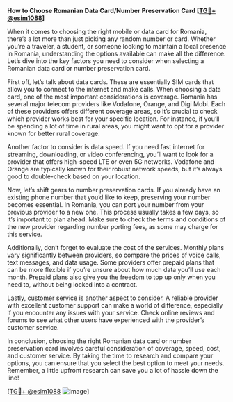**How to Choose Romanian Data Card/Number Preservation Card [[TG💪+ @esim1088](https://t.me/s/esim1088)]**

When it comes to choosing the right mobile or data card for Romania, there’s a lot more than just picking any random number or card. Whether you’re a traveler, a student, or someone looking to maintain a local presence in Romania, understanding the options available can make all the difference. Let’s dive into the key factors you need to consider when selecting a Romanian data card or number preservation card.

First off, let’s talk about data cards. These are essentially SIM cards that allow you to connect to the internet and make calls. When choosing a data card, one of the most important considerations is coverage. Romania has several major telecom providers like Vodafone, Orange, and Digi Mobi. Each of these providers offers different coverage areas, so it’s crucial to check which provider works best for your specific location. For instance, if you’ll be spending a lot of time in rural areas, you might want to opt for a provider known for better rural coverage.

Another factor to consider is data speed. If you need fast internet for streaming, downloading, or video conferencing, you’ll want to look for a provider that offers high-speed LTE or even 5G networks. Vodafone and Orange are typically known for their robust network speeds, but it’s always good to double-check based on your location.

Now, let’s shift gears to number preservation cards. If you already have an existing phone number that you’d like to keep, preserving your number becomes essential. In Romania, you can port your number from your previous provider to a new one. This process usually takes a few days, so it’s important to plan ahead. Make sure to check the terms and conditions of the new provider regarding number porting fees, as some may charge for this service.

Additionally, don’t forget to evaluate the cost of the services. Monthly plans vary significantly between providers, so compare the prices of voice calls, text messages, and data usage. Some providers offer prepaid plans that can be more flexible if you’re unsure about how much data you’ll use each month. Prepaid plans also give you the freedom to top up only when you need to, without being locked into a contract.

Lastly, customer service is another aspect to consider. A reliable provider with excellent customer support can make a world of difference, especially if you encounter any issues with your service. Check online reviews and forums to see what other users have experienced with the provider’s customer service.

In conclusion, choosing the right Romanian data card or number preservation card involves careful consideration of coverage, speed, cost, and customer service. By taking the time to research and compare your options, you can ensure that you select the best option to meet your needs. Remember, a little upfront research can save you a lot of hassle down the line!

[[TG💪+ @esim1088](https://t.me/s/esim1088) ![Image](https://i.postimg.cc/Y0z9fWf4/image.png)]